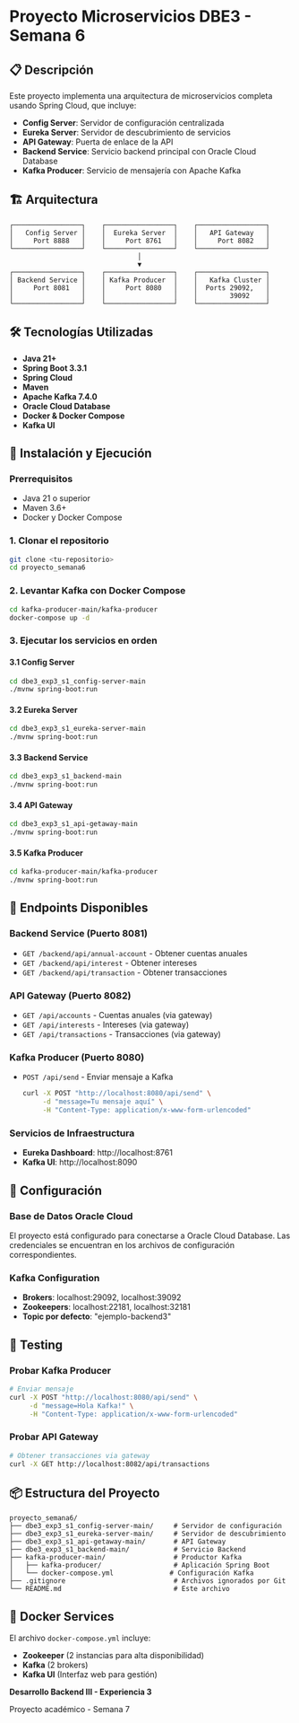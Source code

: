 # Proyecto Microservicios DBE3 - Semana 6

## 📋 Descripción

Este proyecto implementa una arquitectura de microservicios completa usando Spring Cloud, que incluye:

- **Config Server**: Servidor de configuración centralizada
- **Eureka Server**: Servidor de descubrimiento de servicios
- **API Gateway**: Puerta de enlace de la API
- **Backend Service**: Servicio backend principal con Oracle Cloud Database
- **Kafka Producer**: Servicio de mensajería con Apache Kafka

## 🏗️ Arquitectura

```
┌─────────────────┐    ┌─────────────────┐    ┌─────────────────┐
│   Config Server │    │  Eureka Server  │    │   API Gateway   │
│     Port 8888   │    │     Port 8761   │    │     Port 8082   │
└─────────────────┘    └─────────────────┘    └─────────────────┘
                                │
                                ▼
┌─────────────────┐    ┌─────────────────┐    ┌─────────────────┐
│ Backend Service │    │ Kafka Producer  │    │   Kafka Cluster │
│     Port 8081   │    │     Port 8080   │    │  Ports 29092,   │
│                 │    │                 │    │        39092    │
└─────────────────┘    └─────────────────┘    └─────────────────┘
```

## 🛠️ Tecnologías Utilizadas

- **Java 21+**
- **Spring Boot 3.3.1**
- **Spring Cloud**
- **Maven**
- **Apache Kafka 7.4.0**
- **Oracle Cloud Database**
- **Docker & Docker Compose**
- **Kafka UI**

## 🚀 Instalación y Ejecución

### Prerrequisitos
- Java 21 o superior
- Maven 3.6+
- Docker y Docker Compose

### 1. Clonar el repositorio
```bash
git clone <tu-repositorio>
cd proyecto_semana6
```

### 2. Levantar Kafka con Docker Compose
```bash
cd kafka-producer-main/kafka-producer
docker-compose up -d
```

### 3. Ejecutar los servicios en orden

#### 3.1 Config Server
```bash
cd dbe3_exp3_s1_config-server-main
./mvnw spring-boot:run
```

#### 3.2 Eureka Server
```bash
cd dbe3_exp3_s1_eureka-server-main
./mvnw spring-boot:run
```

#### 3.3 Backend Service
```bash
cd dbe3_exp3_s1_backend-main
./mvnw spring-boot:run
```

#### 3.4 API Gateway
```bash
cd dbe3_exp3_s1_api-getaway-main
./mvnw spring-boot:run
```

#### 3.5 Kafka Producer
```bash
cd kafka-producer-main/kafka-producer
./mvnw spring-boot:run
```

## 📡 Endpoints Disponibles

### Backend Service (Puerto 8081)
- `GET /backend/api/annual-account` - Obtener cuentas anuales
- `GET /backend/api/interest` - Obtener intereses
- `GET /backend/api/transaction` - Obtener transacciones

### API Gateway (Puerto 8082)
- `GET /api/accounts` - Cuentas anuales (via gateway)
- `GET /api/interests` - Intereses (via gateway)
- `GET /api/transactions` - Transacciones (via gateway)

### Kafka Producer (Puerto 8080)
- `POST /api/send` - Enviar mensaje a Kafka
  ```bash
  curl -X POST "http://localhost:8080/api/send" \
       -d "message=Tu mensaje aquí" \
       -H "Content-Type: application/x-www-form-urlencoded"
  ```

### Servicios de Infraestructura
- **Eureka Dashboard**: http://localhost:8761
- **Kafka UI**: http://localhost:8090

## 🔧 Configuración

### Base de Datos Oracle Cloud
El proyecto está configurado para conectarse a Oracle Cloud Database. Las credenciales se encuentran en los archivos de configuración correspondientes.

### Kafka Configuration
- **Brokers**: localhost:29092, localhost:39092
- **Zookeepers**: localhost:22181, localhost:32181
- **Topic por defecto**: "ejemplo-backend3"

## 🧪 Testing

### Probar Kafka Producer
```bash
# Enviar mensaje
curl -X POST "http://localhost:8080/api/send" \
     -d "message=Hola Kafka!" \
     -H "Content-Type: application/x-www-form-urlencoded"
```

### Probar API Gateway
```bash
# Obtener transacciones via gateway
curl -X GET http://localhost:8082/api/transactions
```

## 📦 Estructura del Proyecto

```
proyecto_semana6/
├── dbe3_exp3_s1_config-server-main/     # Servidor de configuración
├── dbe3_exp3_s1_eureka-server-main/     # Servidor de descubrimiento
├── dbe3_exp3_s1_api-getaway-main/       # API Gateway
├── dbe3_exp3_s1_backend-main/           # Servicio Backend
├── kafka-producer-main/                 # Productor Kafka
│   ├── kafka-producer/                  # Aplicación Spring Boot
│   └── docker-compose.yml              # Configuración Kafka
├── .gitignore                           # Archivos ignorados por Git
└── README.md                            # Este archivo
```

## 🐳 Docker Services

El archivo `docker-compose.yml` incluye:
- **Zookeeper** (2 instancias para alta disponibilidad)
- **Kafka** (2 brokers)
- **Kafka UI** (Interfaz web para gestión)


**Desarrollo Backend III - Experiencia 3**

Proyecto académico - Semana 7
